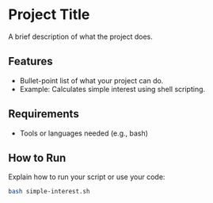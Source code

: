 # Project Title

A brief description of what the project does.

## Features

- Bullet-point list of what your project can do.
- Example: Calculates simple interest using shell scripting.

## Requirements

- Tools or languages needed (e.g., bash)

## How to Run

Explain how to run your script or use your code:

```bash
bash simple-interest.sh
